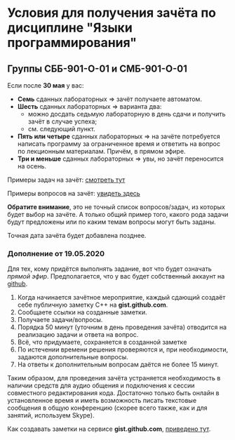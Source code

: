 # Условия для получения зачёта по дисциплине "Языки программирования"

## Группы СББ-901-О-01 и СМБ-901-О-01

Если после **30 мая** у вас:

- **Семь** сданных лабораторных => зачёт получаете автоматом.
- **Шесть** сданных лабораторных => варианта два:
  - можно досдать седьмую лабораторную в день сдачи и получить зачёт в случае успеха;
  - см. следующий пункт.
- **Пять или четыре** сданных лабораторных => на зачёте потребуется написать программу за ограниченное время и ответить на вопрос по лекционным материалам. Причём, в прямом эфире.
- **Три и меньше** сданных лабораторных => увы, но зачёт переносится на осень.

Примеры задач на зачёт: [смотреть тут](https://github.com/posgen/OmsuMaterials/tree/master/FKN/zachet/example_tasks.pdf)

Примеры вопросов на зачёт: [увидеть здесь](https://github.com/posgen/OmsuMaterials/tree/master/FKN/zachet/example_questions.pdf)

**Обратите внимание**, это не точный список вопросов/задач, из которых будет выбор на зачёте. А только общий пример того, какого рода задачи будут предложены или по каким темам вопросы могут быть заданы.

Точная дата зачёта будет добавлена позднее.

### Дополнение от 19.05.2020

Для тех, кому придётся выполнять задание, вот что будет означать _прямой эфир_. Предполагается, что у вас будет собственный аккаунт на [github](https://github.com).

1. Когда начинается зачётное мероприятие, каждый сдающий создаёт себе публичную заметку C++ на **gist.github.com**.
2. Сообщаете ссылки на созданные заметки.
3. Получаете задачи/вопросы.
4. Порядка 50 минут (уточним в день проведения зачёта) отводится на реализацию задачи и ответа на вопрос.
5. Всё, что придумаете, сохраняется в созданной заметке
6. По истечении времени решения проверяются и, при необходимости, задаются дополнительные вопросы.
7. На ответы к дополнительным вопросам даётся не более 15 минут.

Таким образом, для проведения зачёта устраняется необходимость в наличии средств для аудио общения и подключения к сессии совместного редактирования кода. Достаточно только быть онлайн в установленное время и иметь возможность писать текстовые сообщения в общую конференцию (скорее всего также, как и для занятий, используем Skype).

Как создавать заметки на сервисе **gist.github.com**, [приведено тут](https://github.com/posgen/OmsuMaterials/tree/master/FKN/zachet/how_to_gists.pdf).

